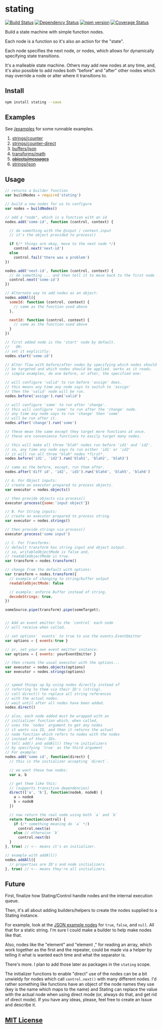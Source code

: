 # stating
[![Build Status](https://travis-ci.org/elidoran/node-stating.svg?branch=master)](https://travis-ci.org/elidoran/node-stating)
[![Dependency Status](https://gemnasium.com/elidoran/node-stating.png)](https://gemnasium.com/elidoran/node-stating)
[![npm version](https://badge.fury.io/js/stating.svg)](http://badge.fury.io/js/stating)
[![Coverage Status](https://coveralls.io/repos/github/elidoran/node-stating/badge.svg?branch=master)](https://coveralls.io/github/elidoran/node-stating?branch=master)

Build a state machine with simple function nodes.

Each node is a function so it's also an action for the "state".

Each node specifies the next node, or nodes, which allows for dynamically specifying state transitions.

It's a malleable state machine. Others may add new nodes at any time, and, it's also possible to add nodes both "before" and "after" other nodes which may override a node or alter where it transitions to.


## Install

```sh
npm install stating --save
```


## Examples

See [/examples](examples) for some runnable examples.

1. [strings/counter](examples/strings/counter)
2. [strings/counter-direct](examples/strings/counter-direct)
3. [buffers/json](examples/buffers/json)
4. [transforms/math](examples/transforms/math)
5. ~~[objects/messages](examples/objects/messages)~~
6. [strings/json](examples/strings/json)


## Usage

```javascript
// returns a builder function
var buildNodes = require('stating')

// build a new nodes for us to configure
var nodes = buildNodes()

// add a "node", which is a function with an id
nodes.add('some-id', function (control, context) {

  // do something with the @input / context.input
  // it's the object provided to process()

  if (/* things are okay, move to the next node */)
    control.next('next-id')
  else
    control.fail('there was a problem')
})

nodes.add('next-id', function (control, context) {
  // do something ... and then tell it to move back to the first node
  control.next('some-id')
})

// Alternate way to add nodes as an object:
nodes.addAll({
  someId: function (control, context) {
    // same as the function used above
  },

  nextId: function (control, context) {
    // same as the function used above
  }
})

// first added node is the 'start' node by default.
//   OR:
// set it explicitly:
nodes.start('some-id')

// Alter flow with before/after nodes by specifying which nodes should
// be targeted and which nodes should be applied. works as it reads.
// simple examples, do one before, or after, the specified one:

// will configure 'valid' to run before 'assign' does.
// this means any time any node says to switch to 'assign'
// then the 'valid' node will be run.
nodes.before('assign').run('valid')

// will configure 'some' to run after 'change'.
// this will configure 'some' to run after the 'change' node.
// any time any node says to run 'change' then 'some'
// will be run after it.
nodes.after('change').run('some')

// these mean the same except they target more functions at once.
// these are convenience functions to easily target many nodes.

// this will make all three "blah" nodes run before 'id1' and 'id2'.
// so, any time any node says to run either 'id1' or 'id2'
// it will run all three "blah" nodes *first*.
nodes.before('id1', 'id2').run('blah1', 'blah2', 'blah3')

// same as the before, except, run them after.
nodes.after('diff id', 'id2', 'id3').run('blah4', 'blah5', 'blah6')

// A. For Object inputs:
// create an executor prepared to process objects.
var executor = nodes.objects()

// then provide objects via process()
executor.process({some:'input object'})

// B. For String inputs:
// create an executor prepared to process string.
var executor = nodes.strings()

// then provide strings via process()
executor.process('some input')

// C. For Transforms:
// default transform has string input and object output.
// so, writableObjectMode is false and,
// readableObjectMode is true.
var transform = nodes.transform()

// change from the default with options:
var transform = nodes.transform({
  // example of changing to string/buffer output
  readableObjectMode: false

  // example: enforce Buffer instead of string.
  decodeStrings: true,
})

someSource.pipe(transform).pipe(someTarget);


// Add an event emitter to the `control` each node
// will receive when called.

// set options' `events` to true to use the events.EventEmitter
var options = { events:true }

// or, set your own event emitter instance:
var options = { events: yourEventEmitter }

// then create the usual executor with the options...
var executor = nodes.objects(options)
var executor = nodes.strings(options)


// speed things up by using nodes directly instead of
// referring to them via their ID's (string).
// call direct() to replace all string references
// with the actual nodes.
// wait until after all nodes have been added.
nodes.direct()

// also, each node added must be wrapped with an
// initializer function which, when called,
// uses the `nodes` argument to get any nodes
// it wants via ID, and then it returns the actual
// node function which refers to nodes with the nodes
// instead of their IDs.
// tell add() and addAll() they're initializers
// by specifying `true` as the third argument
// For example:
nodes.add('some id', function(direct) {
  // this is the initializer accepting `direct`.

  // we want these two nodes:
  var a, b

  // get them like this:
  // (supports transitive dependencies)
  direct(['a', 'b'], function(nodeA, nodeB) {
    a = nodeA
    b = nodeB
  })

  // now return the real node using both `a` and `b`
  return function(control) {
    if (/* something meaning do `a` */)
      control.next(a)
    else // otherwise `b`
      control.next(b)
  }
}, true) // <-- means it's an initializer.

// example with addAll()
nodes.addAll({
  // properties are ID's and node initializers
}, true) // <-- means they're all initializers.
```


## Future

First, finalize how Stating/Control handle nodes and the internal execution queue.

Then, it's all about adding builders/helpers to create the nodes supplied to a Stating instance.

For example, look at the [JSON example nodes](examples/strings/json/nodes.coffee) for `true`, `false`, and `null`. All that for a static string. I'm sure I could make a builder to help make nodes like that.

Also, nodes like the "element" and "element ," for reading an array, which work together as the first and the repeater, could be made via a helper by telling it what is wanted each time and what the separator is.

There's more. I plan to add those later as packages in the `stating` scope.


The initializer functions to enable "direct" use of the nodes can be a bit unwieldy for nodes which call `control.next()` with many different nodes. I'd rather something like functions have an object of the node names they use (key is the name which maps to the name) and Stating can replace the value with the actual node when using direct mode (or, always do that, and get rid of direct mode). If you have any ideas, please, feel free to create an Issue and describe it.


## [MIT License](LICENSE)
